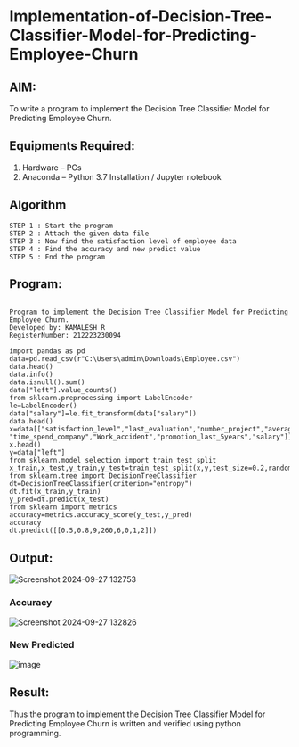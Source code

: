 # Implementation-of-Decision-Tree-Classifier-Model-for-Predicting-Employee-Churn

## AIM:
To write a program to implement the Decision Tree Classifier Model for Predicting Employee Churn.

## Equipments Required:
1. Hardware – PCs
2. Anaconda – Python 3.7 Installation / Jupyter notebook

## Algorithm
```
STEP 1 : Start the program
STEP 2 : Attach the given data file
STEP 3 : Now find the satisfaction level of employee data
STEP 4 : Find the accuracy and new predict value
STEP 5 : End the program
```

## Program:
```

Program to implement the Decision Tree Classifier Model for Predicting Employee Churn.
Developed by: KAMALESH R
RegisterNumber: 212223230094

import pandas as pd
data=pd.read_csv(r"C:\Users\admin\Downloads\Employee.csv")
data.head()
data.info()
data.isnull().sum()
data["left"].value_counts()
from sklearn.preprocessing import LabelEncoder
le=LabelEncoder()
data["salary"]=le.fit_transform(data["salary"])
data.head()
x=data[["satisfaction_level","last_evaluation","number_project","average_montly_hours",
"time_spend_company","Work_accident","promotion_last_5years","salary"]]
x.head()
y=data["left"]
from sklearn.model_selection import train_test_split
x_train,x_test,y_train,y_test=train_test_split(x,y,test_size=0.2,random_state=100)
from sklearn.tree import DecisionTreeClassifier
dt=DecisionTreeClassifier(criterion="entropy")
dt.fit(x_train,y_train)
y_pred=dt.predict(x_test)
from sklearn import metrics
accuracy=metrics.accuracy_score(y_test,y_pred)
accuracy
dt.predict([[0.5,0.8,9,260,6,0,1,2]])

```

## Output:
![Screenshot 2024-09-27 132753](https://github.com/user-attachments/assets/fd0f0f22-b845-4f7e-b8d3-0124d0229261)


### Accuracy
![Screenshot 2024-09-27 132826](https://github.com/user-attachments/assets/79a0b1fc-3d85-4168-ac1a-48aba648123f)


### New Predicted  
![image](https://github.com/user-attachments/assets/e132573b-2498-48d7-8ee7-1b1317dd20b4)


## Result:
Thus the program to implement the  Decision Tree Classifier Model for Predicting Employee Churn is written and verified using python programming.
